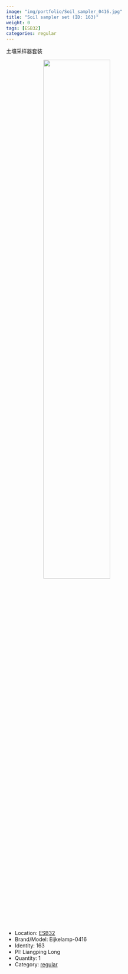 ```yaml
---
image: "img/portfolio/Soil_sampler_0416.jpg"
title: "Soil sampler set (ID: 163)"
weight: 0
tags: [ESB32]
categories: regular
---
```


土壤采样器套装

<!--more-->

<img src="../../img/portfolio/Soil_sampler_0416.jpg" width="60%" style="display: block; margin: auto;">

- Location: [ESB32](../../tags/esb32)
- Brand/Model: Eijkelamp-0416
- Identity: 163
- PI: Liangping Long
- Quantity: 1
- Category: [regular](../../categories/regular)






